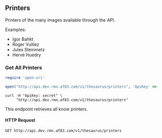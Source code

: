 ## Printers

Printers of the many images available through the API.

Examples:

- Igor Bahkt
- Roger Vulliez
- Jules Steinmetz
- Hervé Huedry

### Get All Printers

```ruby
require 'open-uri'

open("http://api.dev.rmn.af83.com/v1/thesaurus/printers", 'ApiKey' => 'secret')
```


```shell
curl -H "ApiKey: secret" \
     "http://api.dev.rmn.af83.com/v1/thesaurus/printers"
```

This endpoint retrieves all know printers.

#### HTTP Request

`GET http://api.dev.rmn.af83.com/v1/thesaurus/printers`
